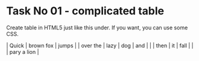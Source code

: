 # Task No 01 - complicated table

Create table in HTML5 just like this under. If you want, you can use some CSS.

| Quick    | brown fox  | jumps |
| over the | lazy | dog | and   |
|		   | then | it  | fall  |
|		   | pary a lion		|
